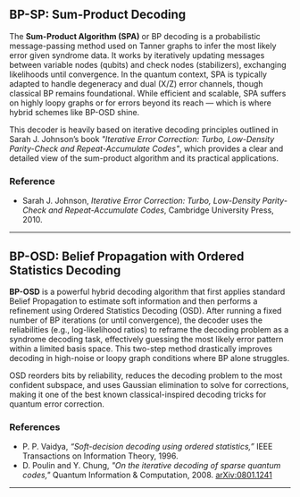 ## BP-SP: Sum-Product Decoding

The **Sum-Product Algorithm (SPA)** or BP decoding is a probabilistic message-passing method used on Tanner graphs to infer the most likely error given syndrome data. It works by iteratively updating messages between variable nodes (qubits) and check nodes (stabilizers), exchanging likelihoods until convergence. In the quantum context, SPA is typically adapted to handle degeneracy and dual (X/Z) error channels, though classical BP remains foundational. While efficient and scalable, SPA suffers on highly loopy graphs or for errors beyond its reach — which is where hybrid schemes like BP-OSD shine.

This decoder is heavily based on iterative decoding principles outlined in Sarah J. Johnson’s book *"Iterative Error Correction: Turbo, Low-Density Parity-Check and Repeat-Accumulate Codes"*, which provides a clear and detailed view of the sum-product algorithm and its practical applications.

### Reference
- Sarah J. Johnson, *Iterative Error Correction: Turbo, Low-Density Parity-Check and Repeat-Accumulate Codes*, Cambridge University Press, 2010.

---


## BP-OSD: Belief Propagation with Ordered Statistics Decoding

**BP-OSD** is a powerful hybrid decoding algorithm that first applies standard Belief Propagation to estimate soft information and then performs a refinement using Ordered Statistics Decoding (OSD). After running a fixed number of BP iterations (or until convergence), the decoder uses the reliabilities (e.g., log-likelihood ratios) to reframe the decoding problem as a syndrome decoding task, effectively guessing the most likely error pattern within a limited basis space. This two-step method drastically improves decoding in high-noise or loopy graph conditions where BP alone struggles.

OSD reorders bits by reliability, reduces the decoding problem to the most confident subspace, and uses Gaussian elimination to solve for corrections, making it one of the best known classical-inspired decoding tricks for quantum error correction.

### References
- P. P. Vaidya, *“Soft-decision decoding using ordered statistics,”* IEEE Transactions on Information Theory, 1996.
- D. Poulin and Y. Chung, *"On the iterative decoding of sparse quantum codes,"* Quantum Information & Computation, 2008. [arXiv:0801.1241](https://arxiv.org/abs/0801.1241)
---

